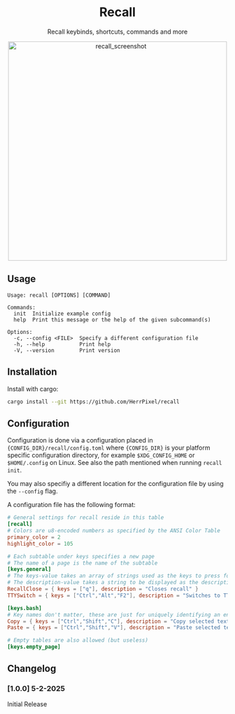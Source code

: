 <h1 align=center>Recall</h1>

<p align=center>Recall keybinds, shortcuts, commands and more</p>

<p align=center>
  <img alt="recall_screenshot" src="https://github.com/user-attachments/assets/3fd3dfd9-82be-48cd-8c68-50f514a5f427" width="500">
</p>

## Usage

```raw
Usage: recall [OPTIONS] [COMMAND]

Commands:
  init  Initialize example config
  help  Print this message or the help of the given subcommand(s)

Options:
  -c, --config <FILE>  Specify a different configuration file
  -h, --help           Print help
  -V, --version        Print version
```

## Installation

Install with cargo:

```sh
cargo install --git https://github.com/HerrPixel/recall
```

## Configuration

Configuration is done via a configuration placed in `{CONFIG_DIR}/recall/config.toml` where `{CONFIG_DIR}` is your platform specific configuration directory, for example `$XDG_CONFIG_HOME` or `$HOME/.config` on Linux. See also the path mentioned when running `recall init`.

You may also specifiy a different location for the configuration file by using the `--config` flag.

A configuration file has the following format:

```toml
# General settings for recall reside in this table
[recall]        
# Colors are u8-encoded numbers as specified by the ANSI Color Table
primary_color = 2
highlight_color = 105

# Each subtable under keys specifies a new page
# The name of a page is the name of the subtable
[keys.general]
# The keys-value takes an array of strings used as the keys to press for a shortcut
# The description-value takes a string to be displayed as the description for the corresponding entry
RecallClose = { keys = ["q"], description = "Closes recall" }
TTYSwitch = { keys = ["Ctrl","Alt","F2"], description = "Switches to TTY 2, replace Fn number with desired TTY" }

[keys.bash]
# Key names don't matter, these are just for uniquely identifying an entry in a table
Copy = { keys = ["Ctrl","Shift","C"], description = "Copy selected text" }
Paste = { keys = ["Ctrl","Shift","V"], description = "Paste selected text" }

# Empty tables are also allowed (but useless)
[keys.empty_page]
```

## Changelog

### [1.0.0] 5-2-2025

Initial Release
